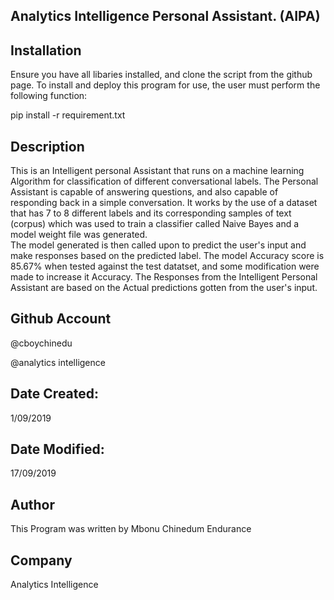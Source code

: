## Analytics Intelligence Personal Assistant. (AIPA)

## Installation 
Ensure you have all libaries installed, and clone the script from the github page.
To install and deploy this program for use, the user must perform the following function:

pip install -r requirement.txt 
 

## Description
This is an Intelligent personal Assistant that runs on a machine learning Algorithm for classification of different conversational labels. 
The Personal Assistant is capable of answering questions, and also capable of responding back in a simple conversation. 
It works by the use of a dataset that has 7 to 8 different labels and its corresponding samples of text (corpus) which was used to train a classifier called Naive Bayes and a model weight file was generated.  
The model generated is then called upon to predict the user's input and make responses based on the predicted label. 
The model Accuracy score is 85.67% when tested against the test datatset, and some modification were made to increase it Accuracy. 
The Responses from the Intelligent Personal Assistant are based on the Actual predictions gotten from the user's input. 

## Github Account 
@cboychinedu

@analytics intelligence 

## Date Created: 
1/09/2019 

## Date Modified: 
17/09/2019 

## Author
This Program was written by Mbonu Chinedum Endurance 
## Company 
Analytics Intelligence 
